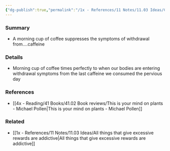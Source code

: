 ```yaml
---
{"dg-publish":true,"permalink":"/1x - References/11 Notes/11.03 Ideas/Caffeine saves us from withdrawal symptoms/","title":"Caffeine saves us from withdrawal symptoms","noteIcon":"","created":"2023-08-01T20:36:29.208+03:00","updated":"2024-02-14T20:18:35.095+03:00"}
---
```



### Summary
- A morning cup of coffee suppresses the symptoms of withdrawal from....caffeine

### Details
- Morning cup of coffee times perfectly to when our bodies are entering withdrawal symptoms from the last caffeine we consumed the pervious day

### References
- [[4x - Reading/41 Books/41.02 Book reviews/This is your mind on plants - Michael Pollen\|This is your mind on plants - Michael Pollen]]

### Related
- [[1x - References/11 Notes/11.03 Ideas/All things that give excessive rewards are addictive\|All things that give excessive rewards are addictive]]
